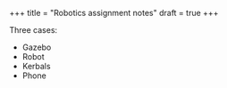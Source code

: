 +++
title = "Robotics assignment notes"
draft = true
+++

Three cases:

 * Gazebo
 * Robot
 * Kerbals
 * Phone

